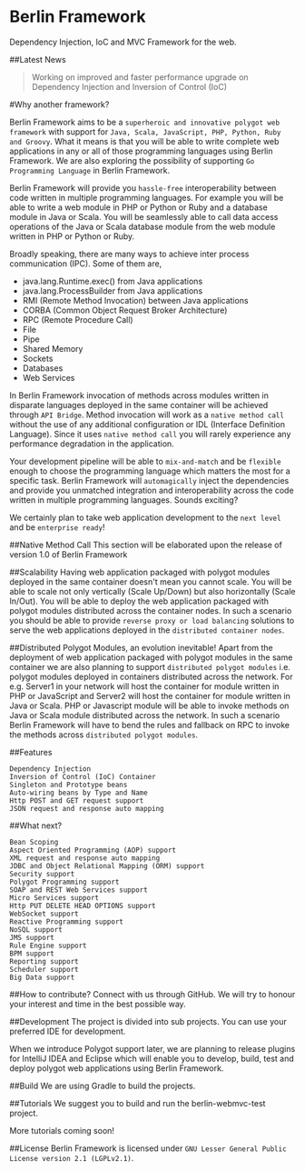 # Berlin Framework
Dependency Injection, IoC and MVC Framework for the web. 

##Latest News

> Working on improved and faster performance upgrade on Dependency Injection and Inversion of Control (IoC)

#Why another framework?

Berlin Framework aims to be a `superheroic and innovative polygot web framework` with support for `Java, Scala, JavaScript, PHP, Python, Ruby and Groovy`. What it means is that you will be able to write complete web applications in any or all of those programming languages using Berlin Framework. We are also exploring the possibility of supporting `Go Programming Language` in Berlin Framework. 

Berlin Framework will provide you `hassle-free` interoperability between code written in multiple programming languages. For example you will be able to write a web module in PHP or Python or Ruby and a database module in Java or Scala. You will be seamlessly able to call data access operations of the Java or Scala database module from the web module written in PHP or Python or Ruby.

Broadly speaking, there are many ways to achieve inter process communication (IPC). Some of them are,
*  java.lang.Runtime.exec() from Java applications
*  java.lang.ProcessBuilder from Java applications
*  RMI (Remote Method Invocation) between Java applications
*  CORBA (Common Object Request Broker Architecture)
*  RPC (Remote Procedure Call)
*  File
*  Pipe  
*  Shared Memory 
*  Sockets
*  Databases
*  Web Services

In Berlin Framework invocation of methods across modules written in disparate languages deployed in the same container will be achieved through `API Bridge`. Method invocation will work as a `native method call` without the use of any additional configuration or IDL (Interface Definition Language). Since it uses `native method call` you will rarely experience any performance degradation in the application.

Your development pipeline will be able to `mix-and-match` and be `flexible` enough to choose the programming language which matters the most for a specific task. Berlin Framework will `automagically` inject the dependencies and provide you unmatched integration and interoperability across the code written in multiple programming languages. Sounds exciting? 

We certainly plan to take web application development to the `next level` and be `enterprise ready`! 

##Native Method Call
This section will be elaborated upon the release of version 1.0 of Berlin Framework

##Scalability 
Having web application packaged with polygot modules deployed in the same container doesn't mean you cannot scale. You will be able to scale not only vertically (Scale Up/Down) but also horizontally (Scale In/Out). You will be able to deploy the web application packaged with polygot modules distributed across the container nodes. In such a scenario you should be able to provide `reverse proxy or load balancing` solutions to serve the web applications deployed in the `distributed container nodes`.

##Distributed Polygot Modules, an evolution inevitable!
Apart from the deployment of web application packaged with polygot modules in the same container we are also planning to support `distributed polygot modules` i.e. polygot modules deployed in containers distributed across the network. For e.g. Server1 in your network will host the container for module written in PHP or JavaScript and Server2 will host the container for module written in Java or Scala. PHP or Javascript module will be able to invoke methods on Java or Scala module distributed across the network. In such a scenario Berlin Framework will have to bend the rules and fallback on RPC to invoke the methods across `distributed polygot modules`.

##Features

```
Dependency Injection
Inversion of Control (IoC) Container
Singleton and Prototype beans
Auto-wiring beans by Type and Name
Http POST and GET request support
JSON request and response auto mapping
```
##What next?

```
Bean Scoping
Aspect Oriented Programming (AOP) support
XML request and response auto mapping
JDBC and Object Relational Mapping (ORM) support
Security support
Polygot Programming support
SOAP and REST Web Services support
Micro Services support
Http PUT DELETE HEAD OPTIONS support
WebSocket support
Reactive Programming support
NoSQL support
JMS support
Rule Engine support
BPM support
Reporting support
Scheduler support
Big Data support
```
##How to contribute?
Connect with us through GitHub. We will try to honour your interest and time in the best possible way. 

##Development
The project is divided into sub projects. You can use your preferred IDE for development.

When we introduce Polygot support later, we are planning to release plugins for IntelliJ IDEA and Eclipse which will enable you to develop, build, test and deploy polygot web applications using Berlin Framework.

##Build
We are using Gradle to build the projects. 

##Tutorials
We suggest you to build and run the berlin-webmvc-test project.

More tutorials coming soon!

##License
Berlin Framework is licensed under `GNU Lesser General Public License version 2.1 (LGPLv2.1)`. 
